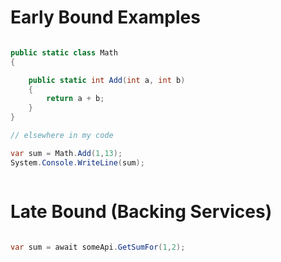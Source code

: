 
# Early Bound Examples
```csharp

public static class Math 
{

    public static int Add(int a, int b)
    {
        return a + b;
    }
}

// elsewhere in my code

var sum = Math.Add(1,13);
System.Console.WriteLine(sum);



```


# Late Bound (Backing Services)

```csharp

var sum = await someApi.GetSumFor(1,2);

```